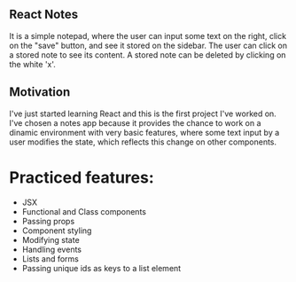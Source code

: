 ## React Notes
It is a simple notepad, where the user can input some text on the right, click on the "save" button, and see it stored on the sidebar.
The user can click on a stored note to see its content.
A stored note can be deleted by clicking on the white 'x'.

## Motivation
I've just started learning React and this is the first project I've worked on.
I've chosen a notes app because it provides the chance to work on a dinamic environment with very basic features, where some text input by a user modifies the state, which reflects this change on other components.

# Practiced features:
- JSX
- Functional and Class components
- Passing props
- Component styling
- Modifying state
- Handling events
- Lists and forms
- Passing unique ids as keys to a list element